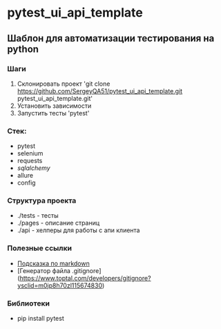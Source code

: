 # pytest_ui_api_template

## Шаблон для автоматизации тестирования на python

### Шаги
1. Склонировать проект 'git clone https://github.com/SergeyQA51/pytest_ui_api_template.git
   pytest_ui_api_template.git'
2. Установить зависимости
3. Запустить тесты 'pytest'

### Стек:
- pytest
- selenium
- requests
- _sqlalchemy_
- allure
- config

### Структура проекта
- ./tests - тесты
- ./pages - описание страниц
- ./api - хелперы для работы с апи клиента

### Полезные ссылки
- [Подсказка по markdown](https://www.markdownguide.org/basic-syntax/)
- [Генератор файла .gitignore] (https://www.toptal.com/developers/gitignore?ysclid=m0jp8h70zl115674830)

### Библиотеки
- pip install pytest